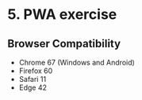 # 5. PWA exercise

## Browser Compatibility

- Chrome 67 (Windows and Android)
- Firefox 60
- Safari 11
- Edge 42
